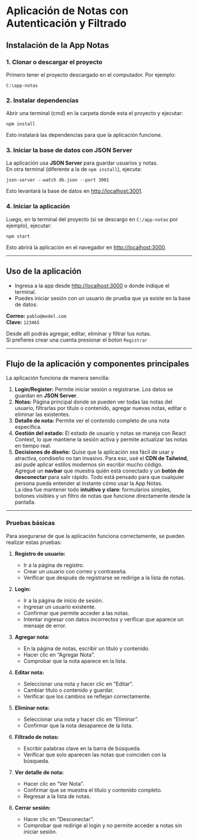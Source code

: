 # Aplicación de Notas con Autenticación y Filtrado

## Instalación de la App Notas

### 1. Clonar o descargar el proyecto

Primero tener el proyecto descargado en el computador. Por ejemplo:

```
C:\app-notas
```

### 2. Instalar dependencias

Abrir una terminal (cmd) en la carpeta donde esta el proyecto y ejecutar:

```
npm install
```

Esto instalará las dependencias para que la aplicación funcione.

### 3. Iniciar la base de datos con JSON Server

La aplicación usa **JSON Server** para guardar usuarios y notas.\
En otra terminal (diferente a la de `npm install`), ejecuta:

```
json-server --watch db.json --port 3001
```

Esto levantará la base de datos en [http://localhost:3001](http://localhost:3001).

### 4. Iniciar la aplicación

Luego, en la terminal del proyecto (si se descargo en `C:/app-notas` por ejemplo), ejecutar:

```
npm start
```

Esto abrirá la aplicación en el navegador en [http://localhost:3000](http://localhost:3000).

---

## Uso de la aplicación

- Ingresa a la app desde [http://localhost:3000](http://localhost:3000) o donde indique el terminal.
- Puedes iniciar sesión con un usuario de prueba que ya existe en la base de datos:

**Correo:** `pablo@medel.com`\
**Clave:** `123465`

Desde allí podrás agregar, editar, eliminar y filtrar tus notas.\
Si prefieres crear una cuenta presionar el boton `Registrar`

---

## Flujo de la aplicación y componentes principales

La aplicación funciona de manera sencilla:

1. **Login/Register:** Permite iniciar sesión o registrarse. Los datos se guardan en **JSON Server**.
2. **Notas:** Página principal donde se pueden ver todas las notas del usuario, filtrarlas por título o contenido, agregar nuevas notas, editar o eliminar las existentes.
3. **Detalle de nota:** Permite ver el contenido completo de una nota específica.
4. **Gestión del estado:** El estado de usuario y notas se maneja con React Context, lo que mantiene la sesión activa y permite actualizar las notas en tiempo real.
5. **Decisiones de diseño:** Quise que la aplicación sea fácil de usar y atractiva, condiseño no tan invasivo. Para eso, usé el **CDN de Tailwind**, así pude aplicar estilos modernos sin escribir mucho código.\
Agregué un **navbar** que muestra quién está conectado y un **botón de desconectar** para salir rápido. Todo está pensado para que cualquier persona pueda entender al instante cómo usar la App Notas.\
La idea fue mantener todo **intuitivo y claro**: formularios simples, botones visibles y un filtro de notas que funcione directamente desde la pantalla.

---

### Pruebas básicas

Para asegurarse de que la aplicación funciona correctamente, se pueden realizar estas pruebas:

1. **Registro de usuario:**  
   - Ir a la página de registro.  
   - Crear un usuario con correo y contraseña.  
   - Verificar que después de registrarse se redirige a la lista de notas.

2. **Login:**  
   - Ir a la página de inicio de sesión.  
   - Ingresar un usuario existente.  
   - Confirmar que permite acceder a las notas.  
   - Intentar ingresar con datos incorrectos y verificar que aparece un mensaje de error.

3. **Agregar nota:**  
   - En la página de notas, escribir un título y contenido.  
   - Hacer clic en “Agregar Nota”.  
   - Comprobar que la nota aparece en la lista.

4. **Editar nota:**  
   - Seleccionar una nota y hacer clic en “Editar”.  
   - Cambiar título o contenido y guardar.  
   - Verificar que los cambios se reflejan correctamente.

5. **Eliminar nota:**  
   - Seleccionar una nota y hacer clic en “Eliminar”.  
   - Confirmar que la nota desaparece de la lista.

6. **Filtrado de notas:**  
   - Escribir palabras clave en la barra de búsqueda.  
   - Verificar que solo aparecen las notas que coinciden con la búsqueda.

7. **Ver detalle de nota:**  
   - Hacer clic en “Ver Nota”.  
   - Confirmar que se muestra el título y contenido completo.  
   - Regresar a la lista de notas.

8. **Cerrar sesión:**  
   - Hacer clic en “Desconectar”.  
   - Comprobar que redirige al login y no permite acceder a notas sin iniciar sesión.
